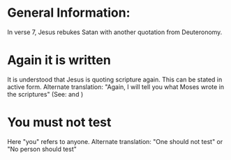 
# General Information:
In verse 7, Jesus rebukes Satan with another quotation from Deuteronomy.

# Again it is written
It is understood that Jesus is quoting scripture again. This can be stated in active form. Alternate translation: "Again, I will tell you what Moses wrote in the scriptures" (See:  and )

# You must not test
Here "you" refers to anyone. Alternate translation: "One should not test" or "No person should test"